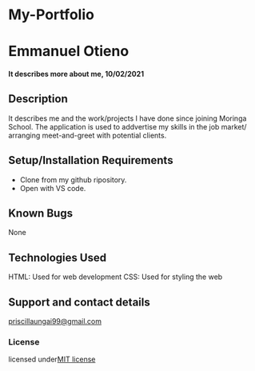 # My-Portfolio
 

# Emmanuel Otieno
#### It describes more about me, 10/02/2021

## Description
 It describes me and the work/projects I have done since joining Moringa School. The application is used to addvertise my skills in the job market/ arranging meet-and-greet with potential clients.
## Setup/Installation Requirements
* Clone from my github ripository.
* Open with VS code.

## Known Bugs 
None
## Technologies Used
HTML: Used for web development
CSS: Used for styling the web
## Support and contact details
priscillaungai99@gmail.com
### License
licensed under[MIT license](LICENSE)
